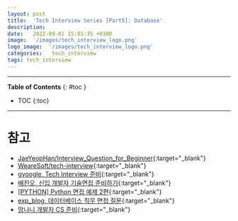 ```yaml
---
layout: post
title:  'Tech Interview Series [Part5]: Database'
description: 
date:   2022-09-01 15:01:35 +0300
image:  '/images/tech_interview_logo.png'
logo_image:  '/images/tech_interview_logo.png'
categories:   tech_interview
tags: tech_interview
---
```

---

**Table of Contents**
{: #toc }
*  TOC
{:toc}

---

# 참고
- [JaeYeopHan/Interview_Question_for_Beginner](https://github.com/JaeYeopHan/Interview_Question_for_Beginner){:target="_blank"}
- [WeareSoft/tech-interview](https://github.com/WeareSoft/tech-interview){:target="_blank"}
- [gyoogle, Tech Interview 준비](https://gyoogle.dev/blog/guide/%EB%A9%B4%EC%A0%91%20%EC%A4%80%EB%B9%84.html){:target="_blank"}
- [배진오, 신입 개발자 기술면접 준비하기](https://blex.me/@baealex/%EC%B7%A8%EC%A4%80%EC%83%9D%EC%9D%B4-%EC%83%9D%EA%B0%81%ED%95%98%EB%8A%94-%EA%B0%9C%EB%B0%9C%EC%9E%90-%EA%B8%B0%EC%88%A0%EB%A9%B4%EC%A0%91-%EC%A4%80%EB%B9%84){:target="_blank"}
- [[PYTHON] Python 면접 예제 2편](https://dingrr.com/blog/post/python-python-%EB%A9%B4%EC%A0%91-%EC%98%88%EC%A0%9C-2%ED%8E%B8){:target="_blank"}
- [exp_blog, 데이터베이스 직무 면접 질문](https://syujisu.tistory.com/entry/%EB%8D%B0%EC%9D%B4%ED%84%B0%EB%B2%A0%EC%9D%B4%EC%8A%A4-%EC%A7%81%EB%AC%B4-%EB%A9%B4%EC%A0%91-%EC%A7%88%EB%AC%B8?category=871132){:target="_blank"}
- [망나니 개발자 CS 준비](https://mangkyu.tistory.com/88){:target="_blank"}
